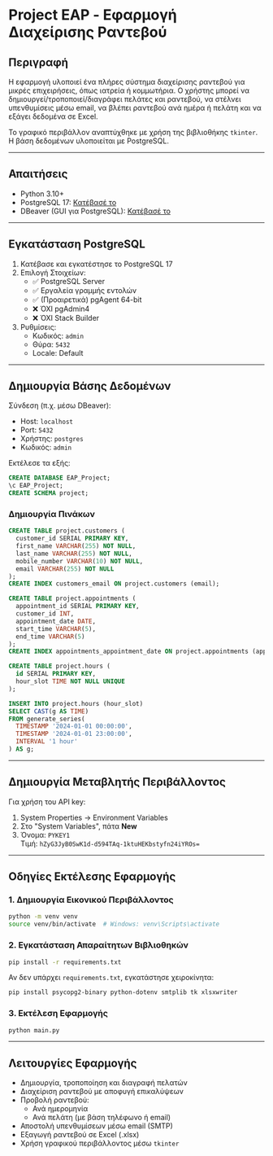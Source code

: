 
# Project EAP - Εφαρμογή Διαχείρισης Ραντεβού

## Περιγραφή

Η εφαρμογή υλοποιεί ένα πλήρες σύστημα διαχείρισης ραντεβού για μικρές επιχειρήσεις, όπως ιατρεία ή κομμωτήρια. Ο χρήστης μπορεί να δημιουργεί/τροποποιεί/διαγράφει πελάτες και ραντεβού, να στέλνει υπενθυμίσεις μέσω email, να βλέπει ραντεβού ανά ημέρα ή πελάτη και να εξάγει δεδομένα σε Excel.

Το γραφικό περιβάλλον αναπτύχθηκε με χρήση της βιβλιοθήκης `tkinter`. Η βάση δεδομένων υλοποιείται με PostgreSQL.

---

## Απαιτήσεις

- Python 3.10+
- PostgreSQL 17: [Κατέβασέ το](https://www.postgresql.org/download/)
- DBeaver (GUI για PostgreSQL): [Κατέβασέ το](https://dbeaver.io/download/)

---

## Εγκατάσταση PostgreSQL

1. Κατέβασε και εγκατέστησε το PostgreSQL 17
2. Επιλογή Στοιχείων:
   - ✅ PostgreSQL Server
   - ✅ Εργαλεία γραμμής εντολών
   - ✅ (Προαιρετικά) pgAgent 64-bit
   - ❌ ΌΧΙ pgAdmin4
   - ❌ ΌΧΙ Stack Builder
3. Ρυθμίσεις:
   - Κωδικός: `admin`
   - Θύρα: `5432`
   - Locale: Default

---

## Δημιουργία Βάσης Δεδομένων

Σύνδεση (π.χ. μέσω DBeaver):

- Host: `localhost`
- Port: `5432`
- Χρήστης: `postgres`
- Κωδικός: `admin`

Εκτέλεσε τα εξής:

```sql
CREATE DATABASE EAP_Project;
\c EAP_Project;
CREATE SCHEMA project;
```

### Δημιουργία Πινάκων

```sql
CREATE TABLE project.customers (
  customer_id SERIAL PRIMARY KEY,
  first_name VARCHAR(255) NOT NULL,
  last_name VARCHAR(255) NOT NULL,
  mobile_number VARCHAR(10) NOT NULL,
  email VARCHAR(255) NOT NULL
);
CREATE INDEX customers_email ON project.customers (email);

CREATE TABLE project.appointments (
  appointment_id SERIAL PRIMARY KEY,
  customer_id INT,
  appointment_date DATE,
  start_time VARCHAR(5),
  end_time VARCHAR(5)
);
CREATE INDEX appointments_appointment_date ON project.appointments (appointment_date);

CREATE TABLE project.hours (
  id SERIAL PRIMARY KEY,
  hour_slot TIME NOT NULL UNIQUE
);

INSERT INTO project.hours (hour_slot)
SELECT CAST(g AS TIME)
FROM generate_series(
  TIMESTAMP '2024-01-01 00:00:00',
  TIMESTAMP '2024-01-01 23:00:00',
  INTERVAL '1 hour'
) AS g;
```

---

## Δημιουργία Μεταβλητής Περιβάλλοντος

Για χρήση του API key:

1. System Properties → Environment Variables
2. Στο "System Variables", πάτα **New**
3. Όνομα: `PYKEY1`  
   Τιμή: `hZyG3JyB0SwK1d-d594TAq-1ktuHEKbstyfn24iYROs=`

---

## Οδηγίες Εκτέλεσης Εφαρμογής

### 1. Δημιουργία Εικονικού Περιβάλλοντος

```bash
python -m venv venv
source venv/bin/activate  # Windows: venv\Scripts\activate
```

### 2. Εγκατάσταση Απαραίτητων Βιβλιοθηκών

```bash
pip install -r requirements.txt
```

Αν δεν υπάρχει `requirements.txt`, εγκατάστησε χειροκίνητα:

```bash
pip install psycopg2-binary python-dotenv smtplib tk xlsxwriter
```

### 3. Εκτέλεση Εφαρμογής

```bash
python main.py
```

---

## Λειτουργίες Εφαρμογής

- Δημιουργία, τροποποίηση και διαγραφή πελατών
- Διαχείριση ραντεβού με αποφυγή επικαλύψεων
- Προβολή ραντεβού:
  - Ανά ημερομηνία
  - Ανά πελάτη (με βάση τηλέφωνο ή email)
- Αποστολή υπενθυμίσεων μέσω email (SMTP)
- Εξαγωγή ραντεβού σε Excel (.xlsx)
- Χρήση γραφικού περιβάλλοντος μέσω `tkinter`

